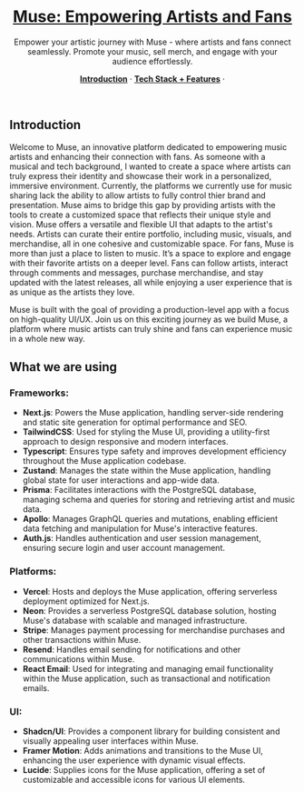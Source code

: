 <a href="YOUR_LINK_HERE">
  <h1 align="center">Muse: Empowering Artists and Fans</h1>
</a>

<p align="center">
  Empower your artistic journey with Muse - where artists and fans connect seamlessly. Promote your music, sell merch, and engage with your audience effortlessly.
</p>

<p align="center">
  <a href="#introduction"><strong>Introduction</strong></a> ·
  <a href="#What-we-are-using"><strong>Tech Stack + Features</strong></a> ·
</p>
<br/>

## Introduction

Welcome to Muse, an innovative platform dedicated to empowering music artists and enhancing their connection with fans. As someone with a musical and tech background, I wanted to create a space where artists can truly express their identity and showcase their work in a personalized, immersive environment. Currently, the platforms we currently use for music sharing lack the ability to allow artists to fully control thier brand and presentation. Muse aims to bridge this gap by providing artists with the tools to create a customized space that reflects their unique style and vision. Muse offers a versatile and flexible UI that adapts to the artist's needs. Artists can curate their entire portfolio, including music, visuals, and merchandise, all in one cohesive and customizable space. For fans, Muse is more than just a place to listen to music. It’s a space to explore and engage with their favorite artists on a deeper level. Fans can follow artists, interact through comments and messages, purchase merchandise, and stay updated with the latest releases, all while enjoying a user experience that is as unique as the artists they love.

Muse is built with the goal of providing a production-level app with a focus on high-quality UI/UX. Join us on this exciting journey as we build Muse, a platform where music artists can truly shine and fans can experience music in a whole new way.

## What we are using
### **Frameworks:**
- **Next.js**: Powers the Muse application, handling server-side rendering and static site generation for optimal performance and SEO.
- **TailwindCSS**: Used for styling the Muse UI, providing a utility-first approach to design responsive and modern interfaces.
- **Typescript**: Ensures type safety and improves development efficiency throughout the Muse application codebase.
- **Zustand**: Manages the state within the Muse application, handling global state for user interactions and app-wide data.
- **Prisma**: Facilitates interactions with the PostgreSQL database, managing schema and queries for storing and retrieving artist and music data.
- **Apollo**: Manages GraphQL queries and mutations, enabling efficient data fetching and manipulation for Muse's interactive features.
- **Auth.js**: Handles authentication and user session management, ensuring secure login and user account management.

### **Platforms:**
- **Vercel**: Hosts and deploys the Muse application, offering serverless deployment optimized for Next.js.
- **Neon**: Provides a serverless PostgreSQL database solution, hosting Muse's database with scalable and managed infrastructure.
- **Stripe**: Manages payment processing for merchandise purchases and other transactions within Muse.
- **Resend**: Handles email sending for notifications and other communications within Muse.
- **React Email**: Used for integrating and managing email functionality within the Muse application, such as transactional and notification emails.

### **UI:**
- **Shadcn/UI**: Provides a component library for building consistent and visually appealing user interfaces within Muse.
- **Framer Motion**: Adds animations and transitions to the Muse UI, enhancing the user experience with dynamic visual effects.
- **Lucide**: Supplies icons for the Muse application, offering a set of customizable and accessible icons for various UI elements.
